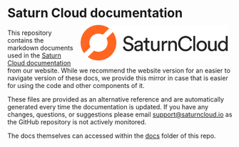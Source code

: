 # Saturn Cloud documentation <img src='misc/saturn-cloud-logo.png' align="right" height="80" style="margin:10px;" />

This repository contains the markdown documents used in the [Saturn Cloud documentation](https://saturncloud.io/docs/) from our website. While we recommend the website version for an easier to navigate version of these docs, we provide this mirror in case that is easier for using the code and other components of it.


These files are provided as an alternative reference and are automatically generated every time the documentation is updated.
If you have any changes, questions, or suggestions please email [support@saturncloud.io](mailto:support@saturncloud.io) as the GitHub repository
is not actively monitored.

The docs themselves can accessed within the [docs](/docs) folder of this repo.